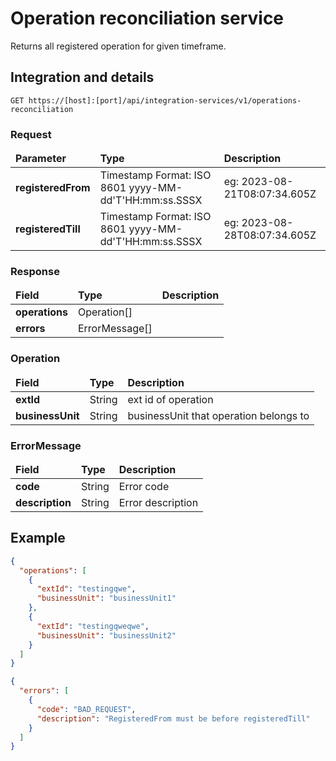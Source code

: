 # Operation reconciliation service

<p>
Returns all registered operation for given timeframe.
</p>

## Integration and details

`GET https://[host]:[port]/api/integration-services/v1/operations-reconciliation`

### Request

<table>
	<thead>
		<tr>
			<td><b>Parameter</b></td>
			<td><b>Type</b></td>
			<td><b>Description</b></td>
		</tr>
	</thead>
	<tbody>
		<tr>
			<td><b>registeredFrom</b></td>
			<td>
                Timestamp
                Format: ISO 8601
                yyyy-MM-dd'T'HH:mm:ss.SSSX</td>
			<td>
                eg: 2023-08-21T08:07:34.605Z
            </td>
		</tr>
		<tr>
			<td><b>registeredTill</b></td>
			<td>
                Timestamp
                Format: ISO 8601
                yyyy-MM-dd'T'HH:mm:ss.SSSX</td>
			<td>
                eg: 2023-08-28T08:07:34.605Z
            </td>
		</tr>
</tbody>
</table>


### Response

<table>
	<thead>
		<tr>
			<td><b>Field</b></td>
			<td><b>Type</b></td>
			<td><b>Description</b></td>
		</tr>
	</thead>
	<tbody>
		<tr>
			<td><b>operations</b></td>
			<td>Operation[]</td>
			<td>
            </td>
		</tr>
		<tr>
			<td><b>errors</b></td>
			<td>ErrorMessage[]</td>
			<td>
            </td>
		</tr>
</tbody>
</table>

### Operation

<table>
	<thead>
		<tr>
			<td><b>Field</b></td>
			<td><b>Type</b></td>
			<td><b>Description</b></td>
		</tr>
	</thead>
	<tbody>
		<tr>
			<td><b>extId</b></td>
			<td>String</td>
			<td>ext id of operation</td>
		</tr>
		<tr>
			<td><b>businessUnit</b></td>
			<td>String</td>
			<td>businessUnit that operation belongs to </td>
		</tr>
</tbody>
</table>


### ErrorMessage

<table>
	<thead>
		<tr>
			<td><b>Field</b></td>
			<td><b>Type</b></td>
			<td><b>Description</b></td>
		</tr>
	</thead>
	<tbody>
		<tr>
			<td><b>code</b></td>
			<td>String</td>
			<td>Error code</td>
		</tr>
		<tr>
			<td><b>description</b></td>
			<td>String</td>
			<td>Error description</td>
		</tr>
</tbody>
</table>



## Example

```json
{
  "operations": [
    {
      "extId": "testingqwe",
      "businessUnit": "businessUnit1"
    },
    {
      "extId": "testingqweqwe",
      "businessUnit": "businessUnit2"
    }
  ]
}
```

```json
{
  "errors": [
    {
      "code": "BAD_REQUEST",
      "description": "RegisteredFrom must be before registeredTill"
    }
  ]
}
```
